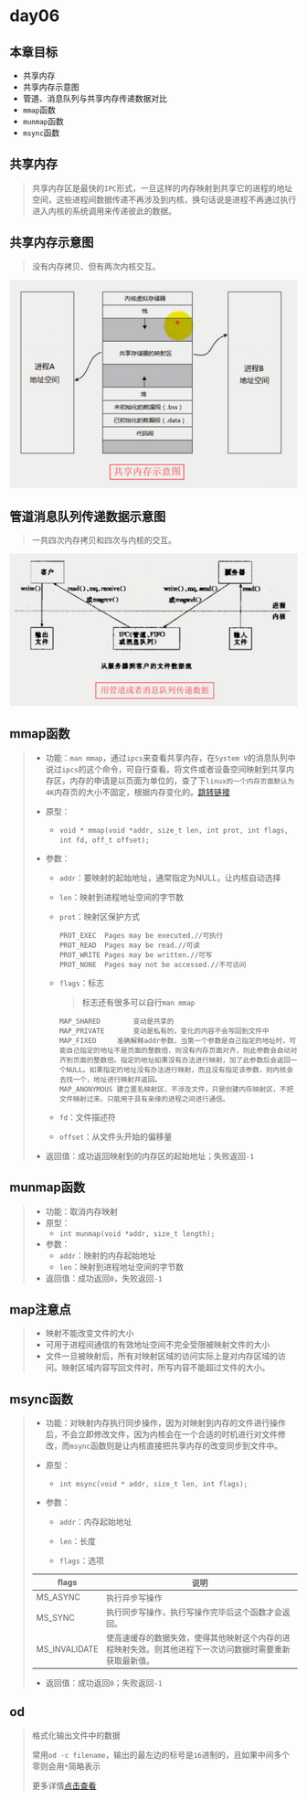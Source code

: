 # day06

## 本章目标

* 共享内存
* 共享内存示意图
* 管道、消息队列与共享内存传递数据对比
* `mmap`函数
* `munmap`函数
* `msync`函数

## 共享内存

> 共享内存区是最快的`IPC`形式，一旦这样的内存映射到共享它的进程的地址空间，这些进程间数据传递不再涉及到内核，换句话说是进程不再通过执行进入内核的系统调用来传递彼此的数据。

## 共享内存示意图

>没有内存拷贝、但有两次内核交互。

![共享内存示意图](./Picture/共享内存示意图.png)

## 管道消息队列传递数据示意图

> 一共四次内存拷贝和四次与内核的交互。

![用管道或者消息队列传递数据](./Picture/用管道或者消息队列传递数据.png)

## mmap函数

> * 功能：`man mmap`，通过`ipcs`来查看共享内存，在`System V`的消息队列中说过`ipcs`的这个命令，可自行查看。将文件或者设备空间映射到共享内存区，内存的申请是以页面为单位的，查了下`linux的一个内存页面默认为4K`内存页的大小不固定，根据内存变化的。[跳转链接](https://www.zhihu.com/question/26402946/answer/274097035)
>
> * 原型：
>
>   * `void * mmap(void *addr, size_t len, int prot, int flags, int fd, off_t offset);`
>
> * 参数：
>
>   * `addr`：要映射的起始地址，通常指定为NULL，让内核自动选择
>
>   * `len`：映射到进程地址空间的字节数
>
>   * `prot`：映射区保护方式
>
>     ```
>     PROT_EXEC  Pages may be executed.//可执行
>     PROT_READ  Pages may be read.//可读
>     PROT_WRITE Pages may be written.//可写
>     PROT_NONE  Pages may not be accessed.//不可访问
>     ```
>
>   * `flags`：标志
>
>     > 标志还有很多可以自行`man mmap`
>
>     ```
>     MAP_SHARED		变动是共享的
>     MAP_PRIVATE		变动是私有的，变化的内容不会写回到文件中
>     MAP_FIXED		准确解释addr参数，当第一个参数是自己指定的地址时，可能自己指定的地址不是页面的整数倍，则没有内存页面对齐，则此参数会自动对齐到页面的整数倍。指定的地址如果没有办法进行映射，加了此参数后会返回一个NULL。如果指定的地址没有办法进行映射，而且没有指定该参数，则内核会去找一个，地址进行映射并返回。
>     MAP_ANONYMOUS	建立匿名映射区，不涉及文件，只是创建内存映射区，不把文件映射过来。只能用于具有亲缘的进程之间进行通信。
>     ```
>
>   * `fd`：文件描述符
>
>   * `offset`：从文件头开始的偏移量
>
> * 返回值：成功返回映射到的内存区的起始地址；失败返回`-1`

## munmap函数

> * 功能：取消内存映射
> * 原型：
>   * `int munmap(void *addr, size_t length);`
> * 参数：
>   * `addr`：映射的内存起始地址
>   * `len`：映射到进程地址空间的字节数
> * 返回值：成功返回`0`，失败返回`-1`

## map注意点

> * 映射不能改变文件的大小
> * 可用于进程间通信的有效地址空间不完全受限被映射文件的大小
> * 文件一旦被映射后，所有对映射区域的访问实际上是对内存区域的访问。映射区域内容写回文件时，所写内容不能超过文件的大小。

## msync函数

> * 功能：对映射内存执行同步操作，因为对映射到内存的文件进行操作后，不会立即修改文件，因为内核会在一个合适的时机进行对文件修改，而`msync`函数则是让内核直接把共享内存的改变同步到文件中。
>
> * 原型：
>
>   * `int msync(void * addr, size_t len, int flags);`
>
> * 参数：
>
>   * `addr`：内存起始地址
>
>   * `len`：长度
>
>   * `flags`：选项
>
>| flags         | 说明                                                         |
>| ------------- | ------------------------------------------------------------ |
>| MS_ASYNC      | 执行异步写操作                                               |
>| MS_SYNC       | 执行同步写操作，执行写操作完毕后这个函数才会返回。           |
>| MS_INVALIDATE | 使高速缓存的数据失效，使得其他映射这个内存的进程映射失效。则其他进程下一次访问数据时需要重新获取最新值。 |
>
> * 返回值：成功返回`0`；失败返回`-1`

## od

> 格式化输出文件中的数据
>
> 常用`od -c filename`，输出的最左边的标号是`16`进制的，且如果中间多个零则会用`*`简略表示
>
> 更多详情[点击查看](https://blog.csdn.net/shylock_backer/article/details/46473283)
